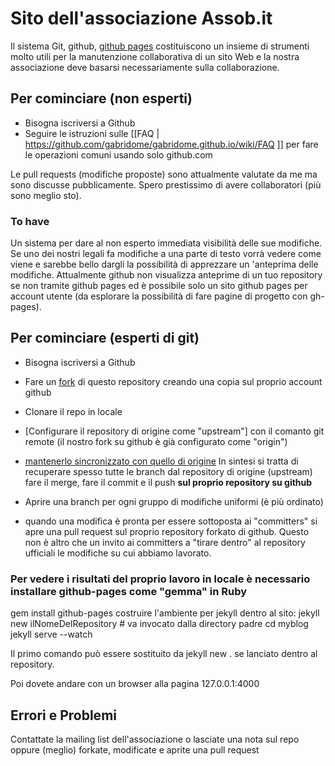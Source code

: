 # Sito dell'associazione Assob.it

Il sistema Git, github, [github pages](https://pages.github.com/) costituiscono un insieme di strumenti molto utili per la manutenzione collaborativa di un sito Web e la nostra associazione deve basarsi necessariamente sulla collaborazione.

## Per cominciare (non esperti)

* Bisogna iscriversi a Github
* Seguire le istruzioni sulle [[FAQ | https://github.com/gabridome/gabridome.github.io/wiki/FAQ ]] per fare le operazioni comuni usando solo github.com

Le pull requests (modifiche proposte) sono attualmente valutate da me ma sono discusse pubblicamente. Spero prestissimo di avere collaboratori (più sono meglio sto).

### To have
Un sistema per dare al non esperto immediata visibilità delle sue modifiche. Se uno dei nostri legali fa modifiche a una parte di testo vorrà vedere come viene e sarebbe bello dargli la possibilità di apprezzare un 'anteprima delle modifiche. Attualmente github non visualizza anteprime di un tuo repository se non tramite github pages ed è possibile solo un sito github pages per account utente (da esplorare la possibilità di fare pagine di progetto con gh-pages).

## Per cominciare (esperti di git)
* Bisogna iscriversi a Github
* Fare un [fork](https://help.github.com/articles/about-forks/) di questo repository creando una copia sul proprio account github
* Clonare il repo in locale
* [Configurare il repository di origine come "upstream"] con il comanto git remote (il nostro fork su github è già configurato come "origin")
* [mantenerlo sincronizzato con quello di origine](https://help.github.com/articles/syncing-a-fork/)
In sintesi si tratta di recuperare spesso tutte le branch dal repository di origine (upstream) fare il merge, fare il commit e il push **sul proprio repository su github**

* Aprire una branch per ogni gruppo di modifiche uniformi (è più ordinato)
* quando una modifica è pronta per essere sottoposta ai "committers" si apre una pull request sul proprio repository forkato di github. Questo non è altro che un invito ai committers a "tirare dentro" al repository ufficiali le modifiche su cui abbiamo lavorato.

### Per vedere i risultati del proprio lavoro in locale è necessario installare github-pages come "gemma" in Ruby
  gem install github-pages
costruire l'ambiente per jekyll dentro al sito:
  jekyll new ilNomeDelRepository # va invocato dalla directory padre
  cd myblog
  jekyll serve --watch

Il primo comando può essere sostituito da jekyll new . se lanciato dentro al repository.

Poi dovete andare con un browser alla pagina 127.0.0.1:4000

## Errori e Problemi

Contattate la mailing list dell'associazione o lasciate una nota sul repo oppure (meglio) forkate, modificate e aprite una pull request
